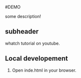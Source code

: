 #DEMO

some description!

## subheader

whatch tutorial on youtube.

## Local developement 

1. Open inde.html in your browser.